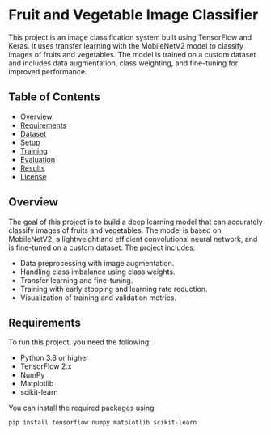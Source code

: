 # Fruit and Vegetable Image Classifier

This project is an image classification system built using TensorFlow and Keras. It uses transfer learning with the MobileNetV2 model to classify images of fruits and vegetables. The model is trained on a custom dataset and includes data augmentation, class weighting, and fine-tuning for improved performance.

## Table of Contents
- [Overview](#overview)
- [Requirements](#requirements)
- [Dataset](#dataset)
- [Setup](#setup)
- [Training](#training)
- [Evaluation](#evaluation)
- [Results](#results)
- [License](#license)

## Overview
The goal of this project is to build a deep learning model that can accurately classify images of fruits and vegetables. The model is based on MobileNetV2, a lightweight and efficient convolutional neural network, and is fine-tuned on a custom dataset. The project includes:
- Data preprocessing with image augmentation.
- Handling class imbalance using class weights.
- Transfer learning and fine-tuning.
- Training with early stopping and learning rate reduction.
- Visualization of training and validation metrics.

## Requirements
To run this project, you need the following:
- Python 3.8 or higher
- TensorFlow 2.x
- NumPy
- Matplotlib
- scikit-learn

You can install the required packages using:
```bash
pip install tensorflow numpy matplotlib scikit-learn
